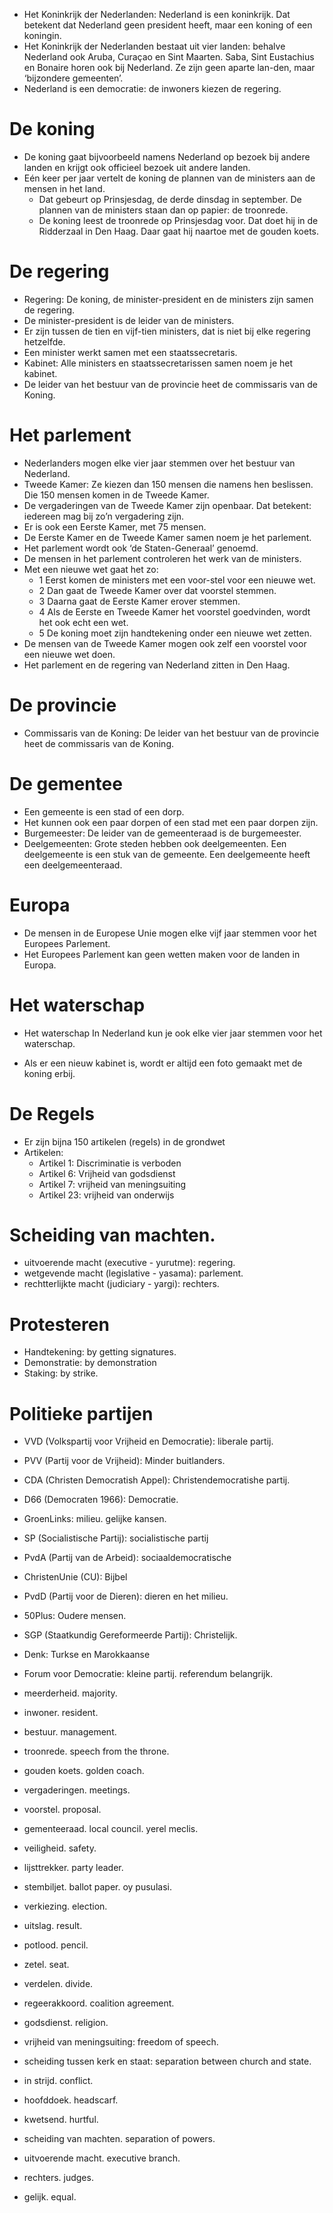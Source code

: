 - Het Koninkrijk der Nederlanden: Nederland is een koninkrijk. Dat betekent dat Nederland geen president heeft, maar een koning of een koningin.
- Het Koninkrijk der Nederlanden bestaat uit vier landen: behalve Nederland ook Aruba, Curaçao en Sint Maarten. Saba, Sint Eustachius en Bonaire horen ook bij Nederland. Ze zijn geen aparte lan-den, maar ‘bijzondere gemeenten’.
- Nederland is een democratie: de inwoners kiezen de regering.

# De koning
- De koning gaat bijvoorbeeld namens Nederland op bezoek bij andere landen en krijgt ook officieel bezoek uit andere landen.
- Eén keer per jaar vertelt de koning de plannen van de ministers aan de mensen in het land.
  - Dat gebeurt op Prinsjesdag, de derde dinsdag in september. De plannen van de ministers staan dan op papier: de troonrede.
  - De koning leest de troonrede op Prinsjesdag voor. Dat doet hij in de Ridderzaal in Den Haag. Daar gaat hij naartoe met de gouden koets.

# De regering
- Regering: De koning, de minister-president en de ministers zijn samen de regering.
- De minister-president is de leider van de ministers.
- Er zijn tussen de tien en vijf-tien ministers, dat is niet bij elke regering hetzelfde.
- Een minister werkt samen met een staatssecretaris.
- Kabinet: Alle ministers en staatssecretarissen samen noem je het kabinet.
- De leider van het bestuur van de provincie heet de commissaris van de Koning.

# Het parlement
- Nederlanders mogen elke vier jaar stemmen over het bestuur van Nederland.
- Tweede Kamer: Ze kiezen dan 150 mensen die namens hen beslissen. Die 150 mensen komen in de Tweede Kamer.
- De vergaderingen van de Tweede Kamer zijn openbaar. Dat betekent: iedereen mag bij zo’n vergadering zijn.
- Er is ook een Eerste Kamer, met 75 mensen.
- De Eerste Kamer en de Tweede Kamer samen noem je het parlement.
- Het parlement wordt ook ‘de Staten-Generaal’ genoemd.
- De mensen in het parlement controleren het werk van de ministers.
- Met een nieuwe wet gaat het zo:
  - 1 Eerst komen de ministers met een voor-stel voor een nieuwe wet.
  - 2 Dan gaat de Tweede Kamer over dat voorstel stemmen.
  - 3 Daarna gaat de Eerste Kamer erover stemmen.
  - 4 Als de Eerste en Tweede Kamer het voorstel goedvinden, wordt het ook echt een wet.
  - 5 De koning moet zijn handtekening onder een nieuwe wet zetten.
- De mensen van de Tweede Kamer mogen ook zelf een voorstel voor een nieuwe wet doen.
- Het parlement en de regering van Nederland zitten in Den Haag.

# De provincie
- Commissaris van de Koning: De leider van het bestuur van de provincie heet de commissaris van de Koning.

# De gementee
- Een gemeente is een stad of een dorp.
- Het kunnen ook een paar dorpen of een stad met een paar dorpen zijn.
- Burgemeester: De leider van de gemeenteraad is de burgemeester.
- Deelgemeenten: Grote steden hebben ook deelgemeenten. Een deelgemeente is een stuk van de gemeente. Een deelgemeente heeft een deelgemeenteraad.

# Europa
- De mensen in de Europese Unie mogen elke vijf jaar stemmen voor het Europees Parlement.
- Het Europees Parlement kan geen wetten maken voor de landen in Europa.

# Het waterschap
- Het waterschap In Nederland kun je ook elke vier jaar stemmen voor het waterschap.


- Als er een nieuw kabinet is, wordt er altijd een foto gemaakt met de koning erbij.

# De Regels
- Er zijn bijna 150 artikelen (regels) in de grondwet
- Artikelen:
  - Artikel 1: Discriminatie is verboden
  - Artikel 6: Vrijheid van godsdienst
  - Artikel 7: vrijheid van meningsuiting
  - Artikel 23: vrijheid van onderwijs

# Scheiding van machten.
- uitvoerende macht (executive - yurutme): regering.
- wetgevende macht (legislative - yasama): parlement.
- rechtterlijkte macht (judiciary - yargi): rechters.

# Protesteren
- Handtekening: by getting signatures.
- Demonstratie: by demonstration
- Staking: by strike.

# Politieke partijen
- VVD (Volkspartij voor Vrijheid en Democratie): liberale partij.
- PVV (Partij voor de Vrijheid): Minder buitlanders.
- CDA (Christen Democratish Appel): Christendemocratishe partij.
- D66 (Democraten 1966): Democratie.
- GroenLinks: milieu. gelijke kansen.
- SP (Socialistische Partij): socialistische partij
- PvdA (Partij van de Arbeid): sociaaldemocratische
- ChristenUnie (CU): Bijbel
- PvdD (Partij voor de Dieren): dieren en het milieu.
- 50Plus: Oudere mensen.
- SGP (Staatkundig Gereformeerde Partij): Christelijk.
- Denk: Turkse en Marokkaanse
- Forum voor Democratie: kleine partij. referendum belangrijk.

- meerderheid. majority.
- inwoner. resident.
- bestuur. management.
- troonrede. speech from the throne.
- gouden koets. golden coach.
- vergaderingen. meetings.
- voorstel. proposal.
- gementeeraad. local council. yerel meclis.
- veiligheid. safety.
- lijsttrekker. party leader.
- stembiljet. ballot paper. oy pusulasi.
- verkiezing. election.
- uitslag. result.
- potlood. pencil.
- zetel. seat.
- verdelen. divide.
- regeerakkoord. coalition agreement.
- godsdienst. religion.
- vrijheid van meningsuiting: freedom of speech.
- scheiding tussen kerk en staat: separation between church and state.
- in strijd. conflict.
- hoofddoek. headscarf.
- kwetsend. hurtful.
- scheiding van machten. separation of powers.
- uitvoerende macht. executive branch.
- rechters. judges.
- gelijk. equal.
